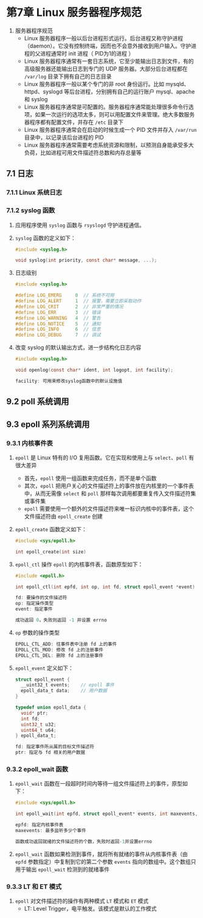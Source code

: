 # 第7章 Linux 服务器程序规范

1. 服务器程序规范
    * Linux 服务器程序一般以后台进程形式运行。后台进程又称守护进程（daemon）。它没有控制终端，因而也不会意外接收到用户输入。守护进程的父进程通常时 init 进程（ PID为1的进程 ）
    * Linux 服务器程序通常有一套日志系统，它至少能输出日志到文件，有的高级服务器还能输出日志到专门的 UDP 服务器。大部分后台进程都在 `/var/log` 目录下拥有自己的日志目录
    * Linux 服务器程序一般以某个专门的非 root 身份运行。比如 mysqld、httpd、syslogd 等后台进程，分别拥有自己的运行账户 mysql、apache 和 syslog
    * Linux 服务器程序通常是可配置的。服务器程序通常能处理很多命令行选项，如果一次运行的选项太多，则可以用配置文件来管理。绝大多数服务器程序都有配置文件，并存在 `/etc` 目录下
    * Linux 服务器程序通常会在启动的时候生成一个 PID 文件并存入 `/var/run` 目录中，以记录该后台进程的 PID
    * Linux 服务器程序通常需要考虑系统资源和限制，以预测自身能承受多大负荷，比如进程可用文件描述符总数和内存总量等

## 7.1 日志

### 7.1.1 Linux 系统日志

### 7.1.2 syslog 函数

1. 应用程序使用 `syslog` 函数与 `rsyslogd` 守护进程通信。
2. `syslog` 函数的定义如下：

    ```c
    #include <syslog.h>

    void syslog(int priority, const char* message, ...);
    ```

3. 日志级别

    ```c
    #include <syslog.h>

    #define LOG_EMERG     0  // 系统不可用
    #define LOG_ALERT     1  // 报警，需要立即采取动作
    #define LOG_CRIT      2  // 非常严重的情况
    #define LOG_ERR       3  // 错误
    #define LOG_WARNING   4  // 警告
    #define LOG_NOTICE    5  // 通知
    #define LOG_INFO      6  // 信息
    #define LOG_DEBUG     7  // 调试
    ```

4. 改变 syslog 的默认输出方式，进一步结构化日志内容

    ```c
    #include <syslog.h>

    void openlog(const char* ident, int logopt, int facility);

    facility: 可用来修改syslog函数中的默认设施值
    ```

## 9.2 poll 系统调用

## 9.3 epoll 系列系统调用

### 9.3.1 内核事件表

1. `epoll` 是 Linux 特有的 I/O 复用函数。它在实现和使用上与 `select`、`poll` 有很大差异
   * 首先，`epoll` 使用一组函数来完成任务，而不是单个函数
   * 其次，`epoll` 把用户关心的文件描述符上的事件放在内核里的一个事件表中，从而无需像 `select` 和 `poll` 那样每次调用都要重复传入文件描述符集或事件集
   * `epoll` 需要使用一个额外的文件描述符来唯一标识内核中的事件表，这个文件描述符由 `epoll_create` 创建
2. `epoll_create` 函数定义如下：

   ```c
   #include <sys/epoll.h>

   int epoll_create(int size)
   ```

3. `epoll_ctl` 操作 `epoll` 的内核事件表，函数原型如下：

   ```c
   #include <epoll.h>

   int epoll_ctl(int epfd, int op, int fd, struct epoll_event *event)

   fd: 要操作的文件描述符
   op: 指定操作类型
   event: 指定事件

   成功返回 0，失败则返回 -1 并设置 errno
   ```

4. `op` 参数的操作类型

   ```c
   EPOLL_CTL_ADD: 往事件表中注册 fd 上的事件
   EPOLL_CTL_MOD: 修改 fd 上的注册事件
   EPOLL_CTL_DEL: 删除 fd 上的注册事件
   ```

5. `epoll_event` 定义如下：

   ```c
   struct epoll_event {
     __uint32_t events;    // epoll 事件
     epoll_data_t data;    // 用户数据
   }

   typedef union epoll_data {
     void* ptr;
     int fd;
     uint32_t u32;
     uint64_t u64;
   } epoll_data_t;

   fd: 指定事件所从属的目标文件描述符
   ptr: 指定与 fd 相关的用户数据
   ```

### 9.3.2 epoll_wait 函数

1. `epoll_wait` 函数在一段超时时间内等待一组文件描述符上的事件，原型如下：

   ```c
   #include <sys/epoll.h>

   int epoll_wait(int epfd, struct epoll_event* events, int maxevents, int timeout)

   epfd: 指定内核事件表
   maxevents: 最多监听多少个事件

   函数成功返回就绪的文件描述符的个数，失败时返回-1并设置errno
   ```

2. `epoll_wait` 函数如果检测到事件，就将所有就绪的事件从内核事件表（由 `epfd` 参数指定）中复制到它的第二个参数 `events` 指向的数组中。这个数组只用于输出 `epoll_wait` 检测到的就绪事件

### 9.3.3 LT 和 ET 模式

1. `epoll` 对文件描述符的操作有两种模式 `LT` 模式和 `ET` 模式
   * LT: Level Trigger，电平触发。该模式是默认的工作模式
